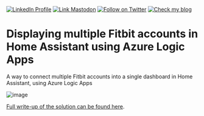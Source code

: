[![LinkedIn Profile][badge_linkedin]][link_linkedin]
[![Link Mastodon][badge_mastodon]][link_mastodon]
[![Follow on Twitter][badge_twitter]][link_twitter]
[![Check my blog][badge_blog]][link_blog]

# Displaying multiple Fitbit accounts in Home Assistant using Azure Logic Apps
A way to connect multiple Fitbit accounts into a single dashboard in Home Assistant, using Azure Logic Apps

![image](https://user-images.githubusercontent.com/51473494/218287943-472cd891-ee2e-469b-963f-4544f8c41fec.png)


[Full write-up of the solution can be found here](https://www.loryanstrant.com/2023/02/12/displaying-multiple-fitbit-accounts-in-home-assistant-using-azure-logic-apps/).


[badge_blog]: https://img.shields.io/badge/www.loryanstrant.com-blue?style=for-the-badge
[badge_linkedin]: https://img.shields.io/badge/LinkedIn-loryanstrant-blue?style=for-the-badge&logo=linkedin
[badge_mastodon]: https://img.shields.io/mastodon/follow/109262349065015855?domain=https%3A%2F%2Fmastodon.online&label=%40loryanstrant%40mastodon.online&logo=mastodon&logoColor=white&style=for-the-badge
[badge_twitter]: https://img.shields.io/twitter/follow/loryanstrant?logo=twitter&style=for-the-badge
[link_blog]: https://www.loryanstrant.com
[link_linkedin]: https://www.linkedin.com/in/loryanstrant
[link_mastodon]: https://mastodon.online/@LoryanStrant
[link_twitter]: https://twitter.com/LoryanStrant
